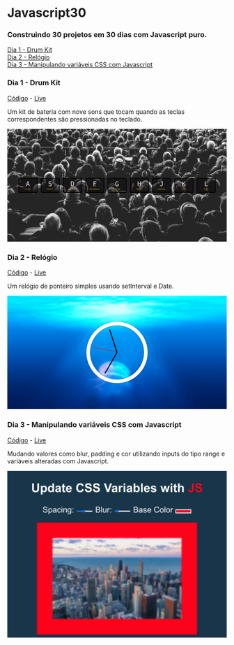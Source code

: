 # Javascript30

### Construindo 30 projetos em 30 dias com Javascript puro.

[Dia 1 - Drum Kit](#dia-1---drum-kit)<br>
[Dia 2 - Relógio](#dia-2---relógio)<br>
[Dia 3 - Manipulando variáveis CSS com Javascript](#dia-3---manipulando-variáveis-css-com-javascript)




### Dia 1 - Drum Kit
[Código](https://github.com/marianafurriel/javascript30/tree/master/dia1) - [Live](https://marianafurriel.github.io/javascript30/dia1/)

Um kit de bateria com nove sons que tocam quando as teclas correspondentes são pressionadas no teclado. 

![](/screenshots/dia1.png)

### Dia 2 - Relógio
[Código](https://github.com/marianafurriel/javascript30/tree/master/dia2) - [Live](https://marianafurriel.github.io/javascript30/dia2/)

Um relógio de ponteiro simples usando setInterval e Date.

![](/screenshots/dia2.png)

### Dia 3 - Manipulando variáveis CSS com Javascript
[Código]() - [Live]()

Mudando valores como blur, padding e cor utilizando inputs do tipo range e variáveis alteradas com Javascript.

![](/screenshots/dia3.png)